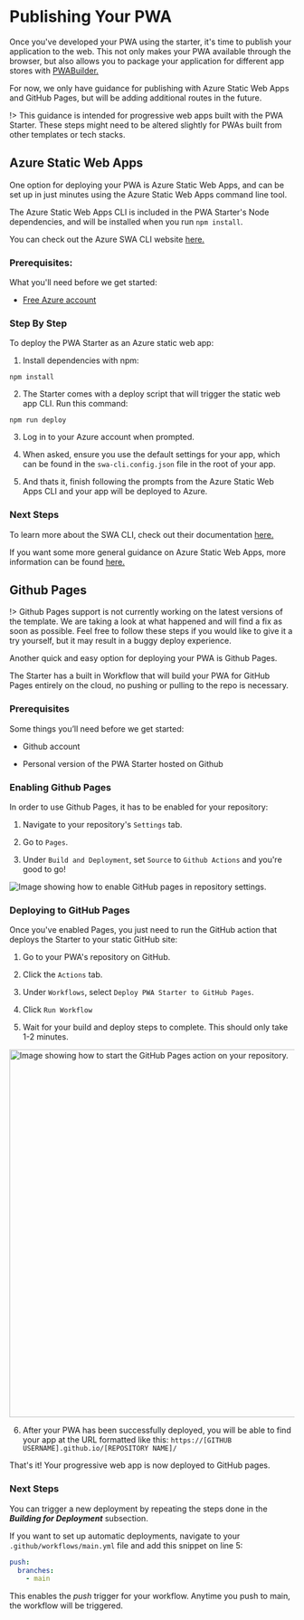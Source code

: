 # Publishing Your PWA

Once you've developed your PWA using the starter, it's time to publish your application to the web. 
This not only makes your PWA available through the browser, but also allows you to package your application for different app stores with [PWABuilder.](/builder/quick-start)

For now, we only have guidance for publishing with Azure Static Web Apps and GitHub Pages, but will be adding additional routes in the future.

!> This guidance is intended for progressive web apps built with the PWA Starter. These steps might need to be altered slightly for PWAs built from other templates or tech stacks.

## Azure Static Web Apps

One option for deploying your PWA is Azure Static Web Apps, and can be set up in just minutes using the Azure Static Web Apps command line tool.

The Azure Static Web Apps CLI is included in the PWA Starter's Node dependencies, and will be installed when you run `npm install`.

You can check out the Azure SWA CLI website [here.](https://azure.github.io/static-web-apps-cli/)

### Prerequisites:

What you'll need before we get started:
  
* [Free Azure account](https://azure.microsoft.com/en-us/free)

### Step By Step

To deploy the PWA Starter as an Azure static web app:

1. Install dependencies with npm:
```
npm install
```

2. The Starter comes with a deploy script that will trigger the static web app CLI. Run this command:
```
npm run deploy
```
3. Log in to your Azure account when prompted.

4. When asked, ensure you use the default settings for your app, which can be found in the `swa-cli.config.json` file in the root of your app.

5. And thats it, finish following the prompts from the Azure Static Web Apps CLI and your app will be deployed to Azure.

### Next Steps

To learn more about the SWA CLI, check out their documentation [here.](https://azure.github.io/static-web-apps-cli/)

If you want some more general guidance on Azure Static Web Apps, more information can be found [here.](https://docs.microsoft.com/en-us/azure/static-web-apps/)

## Github Pages

!> Github Pages support is not currently working on the latest versions of the template. We are taking a look at what happened and will find a fix as soon as possible. Feel free to follow these steps if you would like to give it a try yourself, but it may result in a buggy deploy experience.

Another quick and easy option for deploying your PWA is Github Pages. 

The Starter has a built in Workflow that will build your PWA for GitHub Pages entirely on the cloud, no pushing or pulling to the repo is necessary.

### Prerequisites

Some things you’ll need before we get started:

- Github account

- Personal version of the PWA Starter hosted on Github

### Enabling Github Pages

In order to use Github Pages, it has to be enabled for your repository:

1. Navigate to your repository's `Settings` tab.

2. Go to `Pages`.

3. Under `Build and Deployment`, set `Source` to `Github Actions` and you're good to go!

<div class="docs-image">
   <img src="/assets/starter/publishing/enable-pages.png" alt="Image showing how to enable GitHub pages in repository settings.">
</div>

### Deploying to GitHub Pages

Once you've enabled Pages, you just need to run the GitHub action that deploys the Starter to your static GitHub site:

1. Go to your PWA's repository on GitHub.

2. Click the `Actions` tab.

3. Under `Workflows`, select `Deploy PWA Starter to GitHub Pages`.

4. Click `Run Workflow`

5. Wait for your build and deploy steps to complete. This should only take 1-2 minutes.

<div class="docs-image">
     <img src="/assets/starter/publishing/pages-build.png" alt="Image showing how to start the GitHub Pages action on your repository." width=650>
</div>

6. After your PWA has been successfully deployed, you will be able to find your app at the URL formatted like this: `https://[GITHUB USERNAME].github.io/[REPOSITORY NAME]/`

That's it! Your progressive web app is now deployed to GitHub pages.

### Next Steps

You can trigger a new deployment by repeating the steps done in the ***Building for Deployment*** subsection.

If you want to set up automatic deployments, navigate to your `.github/workflows/main.yml` file and add this snippet on line 5:

```yml
push:
  branches:
    - main
```

This enables the *push* trigger for your workflow. Anytime you push to main, the workflow will be triggered.